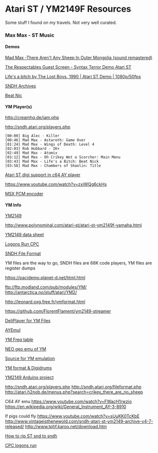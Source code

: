 # Atari ST / YM2149F Resources
Some stuff I found on my travels. Not very well curated.


### Max Max - ST Music

#### Demos

[Mad Max -There Aren't Any Sheep In Outer Mongolia (sound remastered)](https://www.youtube.com/watch?v=N3RSuqjMnLk)

[The Respectables Guest Screen - Syntax Terror Demo Atari ST](https://www.youtube.com/watch?v=2Quy46Cv-eA)

[Life's a bitch by The Lost Boys, 1990 | Atari ST Demo | 1080p/50fps](https://www.youtube.com/watch?v=EKnrq3a8rVA)

[SNDH Archives](http://sndh.atari.org/sndh/browser/index.php?dir=sndh_lf%2F)

[Beat Nic](http://sndh.atari.org/sndh/browser/index.php?dir=sndh_lf%2FMad_Max%2FDemos%2FLifes_A_Bitch%2F)

#### YM Player(s)


http://creamhq.de/jam.php

http://sndh.atari.org/players.php

```
[00:00] Big Alec - Killer
[00:46] Mad Max - Astaroth: Game Over
[01:24] Mad Max - Wings of Death: Level 4
[02:03] Rob Hubbard - IK+
[02:49] Mad Max - Atomix
[03:12] Mad Max - Oh Crikey Wot a Scorcher: Main Menu
[03:43] Mad Max - Life's a Bitch: Beat Nick
[03:58] Mad Max - Chambers of Shaolin: Title
```
[Atari ST digi support in c64 AY player](https://chipmusic.org/forums/topic/14027/4mats-wip-c64-projects-aytedatariremixfmsid-music/)

https://www.youtube.com/watch?v=zxiWQg6ckHs


[MSX PCM encoder](https://www.msx.org/downloads/related/sound/pcm-encoder-001)

#### YM Info
[YM2149](https://en.wikipedia.org/wiki/General_Instrument_AY-3-8910)


http://www.polynominal.com/atari-st/atari-st-ym2149f-yamaha.html

[YM2149 data sheet](https://www.atari-shrine.co.uk/hardware/articles/Yamaha%20YM2149.html)

[Logons Run CPC](https://www.youtube.com/watch?v=22wSm4y27Wk)

[SNDH File Format](http://sndh.atari.org/fileformat.php)

YM files are the way to go, SNDH files are 68K code players, YM files are register dumps

https://pacidemo.planet-d.net/html.html

ftp://ftp.modland.com/pub/modules/YM/
http://antarctica.no/stuff/atari/YM2/


http://leonard.oxg.free.fr/ymformat.html

https://github.com/FlorentFlament/ym2149-streamer


[DeliPlayer for YM Files](http://www.vgmpf.com/Wiki/index.php?title=DeliPlayer)

[AYEmul](https://bulba.untergrund.net/emulator_e.htm)


[YM Freq table](http://poi.ribbon.free.fr/tmp/freq2regs.htm)


[NEO geo emu of YM](http://jiggawatt.org/badc0de/nymp.html)

[Source for YM emulation](http://sid.ethz.ch/debian/xmp/xmp-3.5.0/src/player/)

[YM format & Digidrums](ftp://ftp.modland.com/pub/documents/format_documentation/Atari%20ST%20Sound%20Chip%20Emulator%20YM1-6%20(.ay,%20.ym).txt)

[YM2149 Arduino project](http://www.florentflament.com/blog/playing-sndh-on-ym2149.html)

http://sndh.atari.org/players.php
http://sndh.atari.org/fileformat.php
http://atari.h2nob.de/menus.php?search=crikey_there_are_no_sheep

C64 AY emu
https://www.youtube.com/watch?v=FWacH1rwzio
https://en.wikipedia.org/wiki/General_Instrument_AY-3-8910


If pigs could fly
https://www.youtube.com/watch?v=sUuKK0TcKbE
http://www.vintageisthenewold.com/sndh-atari-st-ym2149-archive-v4-7-released/
http://www.tphf.karoo.net/download.htm

[How to rip ST snd to sndh](http://www.atari-forum.com/viewtopic.php?t=22182)


[CPC logons run](https://www.youtube.com/watch?v=22wSm4y27Wk)
